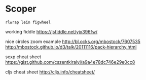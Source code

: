 # Scoper

```
rlwrap lein figwheel
```

working fiddle
https://jsfiddle.net/yjx396fw/

nice circles zoom example
http://bl.ocks.org/mbostock/7607535
http://mbostock.github.io/d3/talk/20111116/pack-hierarchy.html

sexp cheat sheet
https://gist.github.com/cszentkiralyi/a9a4e78dc746e29e0cc8

cljs cheat sheet
http://cljs.info/cheatsheet/
